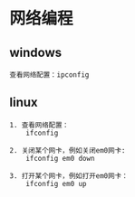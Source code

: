 # 网络编程

## windows
```
查看网络配置：ipconfig
```


## linux
```
1. 查看网络配置：
    ifconfig
    
2. 关闭某个网卡，例如关闭em0网卡:
    ifconfig em0 down
    
3. 打开某个网卡，例如打开em0网卡：
    ifconfig em0 up
```


